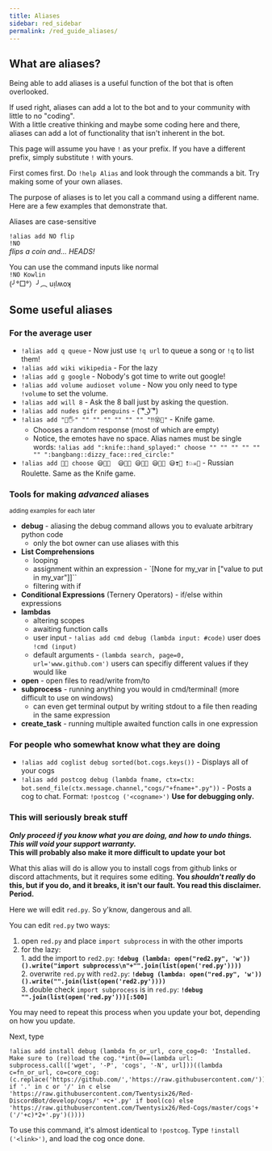 ```yaml
---
title: Aliases
sidebar: red_sidebar
permalink: /red_guide_aliases/
---
```


## What are aliases?

Being able to add aliases is a useful function of the bot that is often overlooked.  

If used right, aliases can add a lot to the bot and to your community with little to no "coding".  
With a little creative thinking and maybe some coding here and there, aliases can add a lot of functionality that isn't inherent in the bot.


This page will assume you have `!` as your prefix. If you have a different prefix, simply substitute `!` with yours.

First comes first. Do `!help Alias` and look through the commands a bit. Try making some of your own aliases.

The purpose of aliases is to let you call a command using a different name. Here are a few examples that demonstrate that.

Aliases are case-sensitive

`!alias add NO flip`  
`!NO`  
_flips a coin and... HEADS!_

You can use the command inputs like normal  
`!NO Kowlin`  
(╯°□°）╯︵ uᴉlʍoʞ  

## Some useful aliases

### For the average user

* `!alias add q queue` - Now just use `!q url` to queue a song or `!q` to list them!
* `!alias add wiki wikipedia` - For the lazy
* `!alias add g google` - Nobody's got time to write out google!
* `!alias add volume audioset volume` - Now you only need to type `!volume` to set the volume.
* `!alias add will 8` - Ask the 8 ball just by asking the question.
* `!alias add nudes gifr penguins` - ( ͡° ͜ʖ ͡°)
* `!alias add "🔪🖐" "" "" "" "" "" "" "‼😵🔴"` - Knife game.
    * Chooses a random response (most of which are empty)
    * Notice, the emotes have no space. Alias names must be single words: `!alias add ":knife::hand_splayed:" choose "" "" "" "" "" "" ":bangbang::dizzy_face::red_circle:"`
* `!alias add 😬🔫 choose 😅🎈🔫  😅🔅🔫 😅🎊🔫 😅🎉🔫 😅❣🔫 ❗💥☠🔫` - Russian Roulette. Same as the Knife game.

### Tools for making *advanced* aliases
<sub>adding examples for each later<sub>

* **debug** - aliasing the debug command allows you to evaluate arbitrary python code
    - only the bot owner can use aliases with this 
* **List Comprehensions**
    - looping
    - assignment within an expression - `[None for my_var in ["value to put in my_var"]]``
    - filtering with if
* **Conditional Expressions** (Ternery Operators) - if/else within expressions
* **lambdas** 
    - altering scopes
    - awaiting function calls
    - user input - `!alias add cmd debug (lambda input: #code)` user does `!cmd (input)`
    - default arguments - `(lambda search, page=0, url='www.github.com')` users can specifiy different values if they would like
* **open** - open files to read/write from/to
* **subprocess** - running anything you would in cmd/terminal! (more difficult to use on windows)
    - can even get terminal output by writing stdout to a file then reading in the same expression
* **create_task** - running multiple awaited function calls in one expression

### For people who somewhat know what they are doing

* `!alias add coglist debug sorted(bot.cogs.keys())` - Displays all of your cogs
* `!alias add postcog debug (lambda fname, ctx=ctx: bot.send_file(ctx.message.channel,"cogs/"+fname+".py"))` - Posts a cog to chat. Format: `!postcog ('<cogname>')` **Use for debugging only.**

### This will seriously break stuff

***Only proceed if you know what you are doing, and how to undo things. This will void your support warranty.***  
**This will probably also make it more difficult to update your bot**

What this alias will do is allow you to install cogs from github links or discord attachments, but it requires some editing. **You _shouldn't really_ do this, but if you do, and it breaks, it isn't our fault. You read this disclaimer. Period.**  

Here we will edit `red.py`. So y'know, dangerous and all.

You can edit `red.py` two ways:  
  1. open `red.py` and place `import subprocess` in with the other imports  
  2. for the lazy:  
    1. add the import to `red2.py`: **`!debug (lambda: open("red2.py", 'w'))().write("import subprocess\n"+"".join(list(open('red.py'))))`**  
    2. overwrite `red.py` with `red2.py`: **`!debug (lambda: open("red.py", 'w'))().write("".join(list(open('red2.py'))))`**  
    3. double check `import subprocess` is in `red.py`: **`!debug "".join(list(open('red.py')))[:500]`**  

You may need to repeat this process when you update your bot, depending on how you update.

Next, type 

```
!alias add install debug (lambda fn_or_url, core_cog=0: 'Installed. Make sure to (re)load the cog.'*int(0==(lambda url: subprocess.call(['wget', '-P', 'cogs', '-N', url]))((lambda c=fn_or_url, co=core_cog: (c.replace('https://github.com/','https://raw.githubusercontent.com/')).replace('/blob','') if '.' in c or '/' in c else 'https://raw.githubusercontent.com/Twentysix26/Red-DiscordBot/develop/cogs/' +c+'.py' if bool(co) else 'https://raw.githubusercontent.com/Twentysix26/Red-Cogs/master/cogs'+('/'+c)*2+'.py')())))
```

To use this command, it's almost identical to `!postcog`. Type `!install ('<link>')`, and load the cog once done.
